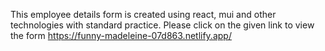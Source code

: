 This employee details form is created using react, mui and other technologies with standard practice.
Please click on the given link to view the form https://funny-madeleine-07d863.netlify.app/
